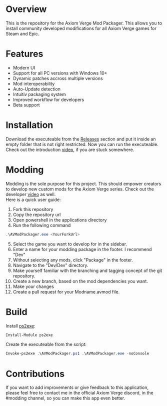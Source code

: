 # Overview
This is the repository for the Axiom Verge Mod Packager. This allows you to install community developed modifications for all Axiom Verge games for Steam and Epic.

# Features
- Modern UI
- Support for all PC versions with Windows 10+
- Dynamic patches accross multiple versions
- Mod interoperability
- Auto-Update detection
- Intuitiv packaging system
- Improved workflow for developers
- Beta support

# Installation
Download the executeable from the [Releases](https://github.com/MaragonMH/AxiomVergeMods/releases/latest) section and put it inside an empty folder that is not right restricted. Now you can run the executeable. Check out the introduction [video](), if you are stuck somewhere.

# Modding
Modding is the sole purpose for this project. This should empower creators to develop new custom mods for the Axiom Verge series. Check out the developer [video]() as well.\
Here is a quick user guide:
1. Fork this repository
2. Copy the repository url
3. Open powershell in the applications directory
4. Run the following command
```powershell
.\AVModPackager.exe <YourForkUrl>
```
5. Select the game you want to develop for in the sidebar.
6. Enter a name for your modding package in the footer. I recommend "Dev"
7. Without selecting any mods, click "Package" in the footer.
8. Navigate to the "Dev/Dev" directory.
9. Make yourself familiar with the branching and tagging concept of the git repository. 
10. Create a new branch, based on the mod dependencies you want.
11. Make your changes
12. Create a pull request for your Modname.avmod file.

# Build
Install [ps2exe](https://github.com/MScholtes/PS2EXE):
```powershell
Install-Module ps2exe
```
Create the executeable from the script:
```powershell
Invoke-ps2exe .\AVModPackager.ps1 .\AVModPackager.exe -noConsole
```

# Contributions
If you want to add improvements or give feedback to this application, please feel free to contact me in the official Axiom Verge discord, in the #modding channel, so you can make this app even better. 